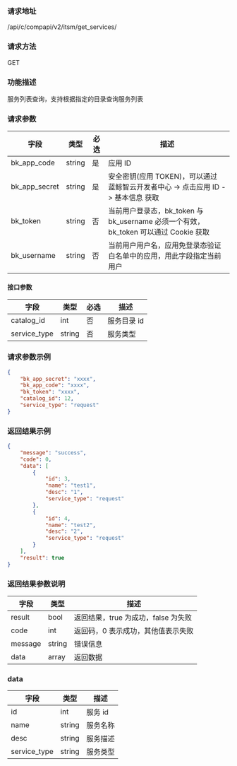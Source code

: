 ### 请求地址

/api/c/compapi/v2/itsm/get_services/

### 请求方法

GET

### 功能描述

服务列表查询，支持根据指定的目录查询服务列表

### 请求参数

| 字段 | 类型 | 必选 | 描述 |
|-----------|------------|--------|------------|
| bk_app_code| string | 是 | 应用 ID |
| bk_app_secret| string | 是 | 安全密钥(应用 TOKEN)，可以通过 蓝鲸智云开发者中心 -&gt; 点击应用 ID -&gt; 基本信息 获取 |
| bk_token | string | 否 | 当前用户登录态，bk_token 与 bk_username 必须一个有效，bk_token 可以通过 Cookie 获取 |
| bk_username| string | 否 | 当前用户用户名，应用免登录态验证白名单中的应用，用此字段指定当前用户 |


#### 接口参数

| 字段 | 类型 | 必选 | 描述 |
| ------------ | ------ | --- | ------ |
| catalog_id | int | 否 | 服务目录 id |
| service_type | string | 否 | 服务类型 |

### 请求参数示例

```json
{
    "bk_app_secret": "xxxx",
    "bk_app_code": "xxxx",
    "bk_token": "xxxx",
    "catalog_id": 12,
    "service_type": "request"
}
```

### 返回结果示例

```json
{
    "message": "success",
    "code": 0,
    "data": [
        {
            "id": 3,
            "name": "test1",
            "desc": "1",
            "service_type": "request"
        },
        {
            "id": 4,
            "name": "test2",
            "desc": "2",
            "service_type": "request"
        }
    ],
    "result": true
}
```

### 返回结果参数说明

| 字段 | 类型 | 描述 |
| ------- | ------ | --------------------- |
| result | bool | 返回结果，true 为成功，false 为失败 |
| code | int | 返回码，0 表示成功，其他值表示失败 |
| message | string | 错误信息 |
| data | array | 返回数据 |

### data

| 字段 | 类型 | 描述 |
| ---------- | ------ | ----- |
| id | int | 服务 id |
| name | string | 服务名称 |
| desc | string | 服务描述 |
| service_type | string | 服务类型 |
